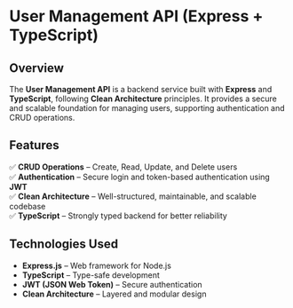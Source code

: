 # User Management API (Express + TypeScript)  

## Overview  
The **User Management API** is a backend service built with **Express** and **TypeScript**, following **Clean Architecture** principles. It provides a secure and scalable foundation for managing users, supporting authentication and CRUD operations.  

## Features  
✅ **CRUD Operations** – Create, Read, Update, and Delete users  
✅ **Authentication** – Secure login and token-based authentication using **JWT**  
✅ **Clean Architecture** – Well-structured, maintainable, and scalable codebase  
✅ **TypeScript** – Strongly typed backend for better reliability  

## Technologies Used  
- **Express.js** – Web framework for Node.js  
- **TypeScript** – Type-safe development  
- **JWT (JSON Web Token)** – Secure authentication  
- **Clean Architecture** – Layered and modular design  
